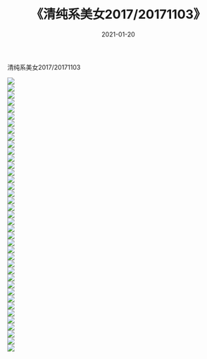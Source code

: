 ﻿---
layout: post
title:  《清纯系美女2017/20171103》
date:   2021-01-20
img: http://img.660000.xyz/Sharelink/清纯系美女/2017/20171103/000.jpg
categories: [美女, 清纯, 唯美]
---

清纯系美女2017/20171103

 ![](http://img.660000.xyz/Sharelink/清纯系美女/2017/20171103/001.jpg) <br>![](http://img.660000.xyz/Sharelink/清纯系美女/2017/20171103/002.jpg) <br>![](http://img.660000.xyz/Sharelink/清纯系美女/2017/20171103/003.jpg) <br>![](http://img.660000.xyz/Sharelink/清纯系美女/2017/20171103/004.jpg) <br>![](http://img.660000.xyz/Sharelink/清纯系美女/2017/20171103/005.jpg) <br>![](http://img.660000.xyz/Sharelink/清纯系美女/2017/20171103/006.jpg) <br>![](http://img.660000.xyz/Sharelink/清纯系美女/2017/20171103/007.jpg) <br>![](http://img.660000.xyz/Sharelink/清纯系美女/2017/20171103/008.jpg) <br>![](http://img.660000.xyz/Sharelink/清纯系美女/2017/20171103/009.jpg) <br>![](http://img.660000.xyz/Sharelink/清纯系美女/2017/20171103/010.jpg) <br>![](http://img.660000.xyz/Sharelink/清纯系美女/2017/20171103/011.jpg) <br>![](http://img.660000.xyz/Sharelink/清纯系美女/2017/20171103/012.jpg) <br>![](http://img.660000.xyz/Sharelink/清纯系美女/2017/20171103/013.jpg) <br>![](http://img.660000.xyz/Sharelink/清纯系美女/2017/20171103/014.jpg) <br>![](http://img.660000.xyz/Sharelink/清纯系美女/2017/20171103/015.jpg) <br>![](http://img.660000.xyz/Sharelink/清纯系美女/2017/20171103/016.jpg) <br>![](http://img.660000.xyz/Sharelink/清纯系美女/2017/20171103/017.jpg) <br>![](http://img.660000.xyz/Sharelink/清纯系美女/2017/20171103/018.jpg) <br>![](http://img.660000.xyz/Sharelink/清纯系美女/2017/20171103/019.jpg) <br>![](http://img.660000.xyz/Sharelink/清纯系美女/2017/20171103/020.jpg) <br>![](http://img.660000.xyz/Sharelink/清纯系美女/2017/20171103/021.jpg) <br>![](http://img.660000.xyz/Sharelink/清纯系美女/2017/20171103/022.jpg) <br>![](http://img.660000.xyz/Sharelink/清纯系美女/2017/20171103/023.jpg) <br>![](http://img.660000.xyz/Sharelink/清纯系美女/2017/20171103/024.jpg) <br>![](http://img.660000.xyz/Sharelink/清纯系美女/2017/20171103/025.jpg) <br>![](http://img.660000.xyz/Sharelink/清纯系美女/2017/20171103/026.jpg) <br>![](http://img.660000.xyz/Sharelink/清纯系美女/2017/20171103/027.jpg) <br>![](http://img.660000.xyz/Sharelink/清纯系美女/2017/20171103/028.jpg) <br>![](http://img.660000.xyz/Sharelink/清纯系美女/2017/20171103/029.jpg) <br>![](http://img.660000.xyz/Sharelink/清纯系美女/2017/20171103/030.jpg) <br>![](http://img.660000.xyz/Sharelink/清纯系美女/2017/20171103/031.jpg) <br>![](http://img.660000.xyz/Sharelink/清纯系美女/2017/20171103/032.jpg) <br>![](http://img.660000.xyz/Sharelink/清纯系美女/2017/20171103/033.jpg) <br>![](http://img.660000.xyz/Sharelink/清纯系美女/2017/20171103/034.jpg) <br>![](http://img.660000.xyz/Sharelink/清纯系美女/2017/20171103/035.jpg) <br>![](http://img.660000.xyz/Sharelink/清纯系美女/2017/20171103/036.jpg) <br>![](http://img.660000.xyz/Sharelink/清纯系美女/2017/20171103/037.jpg) <br>![](http://img.660000.xyz/Sharelink/清纯系美女/2017/20171103/038.jpg) <br>![](http://img.660000.xyz/Sharelink/清纯系美女/2017/20171103/039.jpg) <br>